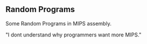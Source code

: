 ## Random Programs

Some Random Programs in MIPS assembly.


"I dont understand why programmers want more MIPS."

